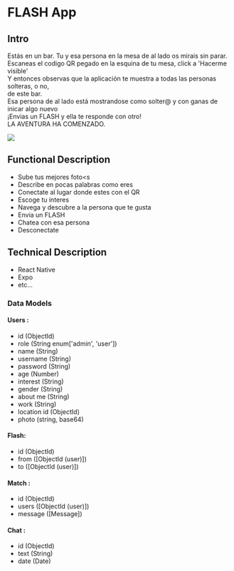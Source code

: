 # FLASH App

## Intro

Estás en un bar. Tu y esa persona en la mesa de al lado os mirais sin parar. <br/>
Escaneas el codigo QR pegado en la esquina de tu mesa, click a 'Hacerme visible' <br/>
Y entonces observas que la aplicación te muestra a todas las personas solteras, o no,<br/>
de este bar.<br/>
Esa persona de al lado está mostrandose como solter@ y con ganas de inicar algo nuevo<br/>
¡Envias un FLASH y ella te responde con otro! <br/>
LA AVENTURA HA COMENZADO.


![](https://media4.giphy.com/media/JoaM2YSdV9JP9V3bBq/giphy.gif?cid=ecf05e47haerapqo4kxfvnhv2y4ede6wsli2ea0ur10zex0b&rid=giphy.gif&ct=g)

## Functional Description


- Sube tus mejores foto<s
- Describe en pocas palabras como eres
- Conectate al lugar donde estes con el QR
- Escoge tu interes
- Navega y descubre a la persona que te gusta
- Envia un FLASH
- Chatea con esa persona
- Desconectate


## Technical Description

- React Native
- Expo
- etc...

### Data Models

#### Users :
- id (ObjectId)
- role (String enum['admin', 'user'])
- name (String)
- username (String)
- password (String)
- age (Number)
- interest (String)
- gender (String)
- about me (String)
- work (String)
- location id (ObjectId)
- photo (string, base64)

#### Flash:
- id (ObjectId)
- from ([ObjectId (user)])
- to ([ObjectId (user)])

#### Match :
- id (ObjectId)
- users ([ObjectId (user)])
- message ([Message])

#### Chat :
- id (ObjectId)
- text (String)
- date (Date)

